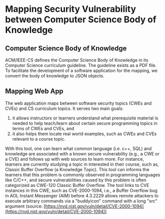 # Mapping Security Vulnerability between Computer Science Body of Knowledge

## Computer Science Body of Knowledge

ACM/IEEE-CS defines the Computer Science Body of Knowledge in its Computer
Science curriculum guideline. The guideline exists as a PDF file. To facilitate
the development of a software application for the mapping, we convert the body
of knowledge to JSON objects.

## Mapping Web App
The web application maps between software security topics (CWEs and CVEs)
and CS curriculum topics. It serves two main goals:

1. it allows instructors or learners understand what prerequisite material is
	 needed to help teach/learn about certain secure programming topics in terms
	 of CWEs and CVEs, and
1. it also helps them locate real world examples, such as CWEs and CVEs
	 relevant to a course topic.

With this tool, one can learn what common language (i.e. c++, SQL) and
knowledge are associated with a known secure vulnerability (e.g., a CWE or a
CVE) and follows up with web sources to learn more. For instance, learners are
currently studying a topic in interested in their course, such as, Classic
Buffer Overflow (a Knowledge Topic). This tool can informs the learners that
this problem is commonly observed in programming languages like C/C++, and
secure vulnerabilities caused by this problem is often categorized as CWE-120
Classic Buffer Overflow. The tool links to CVE instances in this CWE, such as
CVE-2000-1094, i.e.,  a Buffer Overflow bug in AOL Instant Messenger (AIM)
before 4.3.2229 allows remote attackers to execute arbitrary commands via a
"buddyicon" command with a long "src" argument (source:
[https://nvd.nist.gov/vuln/detail/CVE-2000-1094](https://nvd.nist.gov/vuln/detail/CVE-2000-1094))
